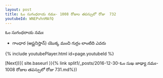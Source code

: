 ```yaml
---
layout: post
title: ఓం సుగంధరాయ నమః- 1008 రోజుల తపస్సులో రోజు  732
youtubeId: WNEPvhnMAfQ
---
```

 
 
 ఓం సుగంధరాయ నమః  
 
 -  గాంధార (ఆఫ్ఘనిస్తాన్) యొక్క మంచి గుర్రం లాంటిది ఎవరు 
 
  
 
  
 
 
 
 
 
 


{% include youtubePlayer.html id=page.youtubeId %}
 
[Next]({{ site.baseurl }}{% link  split1/_posts/2016-12-30-ఓం సుఖ జాఢ్యా నమః- 1008 రోజుల తపస్సులో రోజు  731.md%})
 
